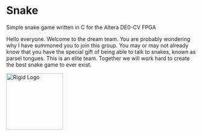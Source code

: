 # Snake
Simple snake game written in C for the Altera DE0-CV FPGA

Hello everyone. Welcome to the dream team. You are probably wondering why I have summoned you to join this group. You may or may not already know that you have the special gift of being able to talk to snakes, known as parsel tongues. This is an elite team. Together we 
will work hard to create the best snake game to ever exist. 


<img src="http://vignette2.wikia.nocookie.net/harrypotter/images/1/16/Harry-Snake-PSF.png/revision/latest?cb=20131023143203" alt="Rigid Logo" style="width:150;height:150;">
